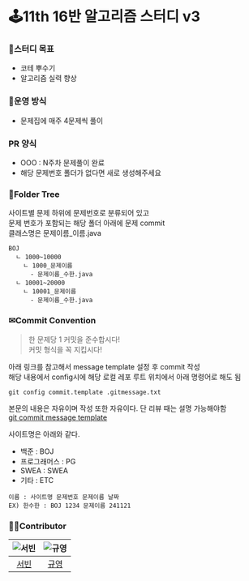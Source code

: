 # 🕹11th 16반 알고리즘 스터디 v3

### 🎯스터디 목표

- 코테 뿌수기
- 알고리즘 실력 향상

### 📕운영 방식

- 문제집에 매주 4문제씩 풀이

### PR 양식

- OOO : N주차 문제풀이 완료
- 해당 문제번호 폴더가 없다면 새로 생성해주세요

### 📁Folder Tree

사이트별 문제 하위에 문제번호로 분류되어 있고<br>
문제 번호가 포함되는 해당 폴더 아래에 문제 commit<br>
클래스명은 문제이름_이름.java

```
BOJ
  ㄴ 1000~10000
    ㄴ 1000_문제이름
      - 문제이름_수한.java
  ㄴ 10001~20000
    ㄴ 10001_문제이름
      - 문제이름_수한.java
```

### ✉Commit Convention

> 한 문제당 1 커밋을 준수합시다!<br>
> 커밋 형식을 꼭 지킵시다!

아래 링크를 참고해서 message template 설정 후 commit 작성  
해당 내용에서 config시에 해당 로컬 레포 루트 위치에서 아래 명령어로 해도 됨

```
git config commit.template .gitmessage.txt
```

본문의 내용은 자유이며 작성 또한 자유이다. 단 리뷰 때는 설명 가능해야함  
[git commit message template](https://velog.io/@bky373/Git-%EC%BB%A4%EB%B0%8B-%EB%A9%94%EC%8B%9C%EC%A7%80-%ED%85%9C%ED%94%8C%EB%A6%BF)

사이트명은 아래와 같다.

- 백준 : BOJ
- 프로그래머스 : PG
- SWEA : SWEA
- 기타 : ETC

```
이름 : 사이트명 문제번호 문제이름 날짜
EX) 한수한 : BOJ 1234 문제이름 241121
```

### 👨‍🎓Contributor
|![서빈](https://avatars.githubusercontent.com/u/70849467?v=4&s=160)|![규영](https://avatars.githubusercontent.com/u/145361340?v=4&s=160)|
|:---:|:---:|
|[서빈](https://github.com/leeseobin00)|[규영](https://github.com/gyuoo)|
